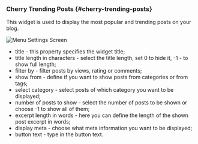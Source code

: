 ### Cherry Trending Posts {#cherry-trending-posts}

This widget is used to display the most popular and trending posts on your blog.

![](http://documentation.zemez.io/wordpress/projects/finvizor/assets/images/temp/cherry-trend.png "Menu Settings Screen")

* title - this property specifies the widget title;
* title length in characters - select the title length, set 0 to hide it, -1 - to show full length;
* filter by - filter posts by views, rating or comments;
* show from - define if you want to show posts from categories or from tags;
* select category - select posts of which category you want to be displayed;
* number of posts to show - select the number of posts to be shown or choose -1 to show all of them;
* excerpt length in words - here you can define the length of the shown post excerpt in words;
* display meta - choose what meta information you want to be displayed;
* button text - type in the button text.



